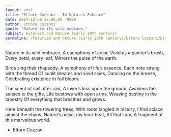 ```yaml
---
layout: post
title: "Ettore Cozzani - In Natures Embrace"
date: 2024-12-30 12:00:00 -0000
author: Ettore Cozzani
quote: "Nature in its wild embrace,"
subject: Futurism and Nature (Early 20th century)
permalink: /Futurism and Nature (Early 20th century)/Ettore Cozzani/Ettore Cozzani - In Natures Embrace
---
```


Nature in its wild embrace,
A cacophony of color,
Vivid as a painter’s brush,
Every petal, every leaf,
Mirrors the pulse of the earth.

Birds sing their rhapsody,
A symphony of life’s essence,
Each note strung with the thread
Of sunlit dreams and vivid skies,
Dancing on the breeze,
Celebrating existence in full bloom.

The scent of soil after rain,
A lover’s kiss upon the ground,
Awakens the senses to the gifts,
Life bestows with open arms,
Weaving destiny in the tapestry
Of everything that breathes and grows.

Here beneath the towering trees,
With roots tangled in history,
I find solace amidst the chaos,
Nature’s pulse, my heartbeat,
All that I am,
A fragment of this marvelous world.

- Ettore Cozzani
